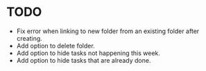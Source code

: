 # TODO

- Fix error when linking to new folder from an existing folder after creating.
- Add option to delete folder.
- Add option to hide tasks not happening this week.
- Add option to hide tasks that are already done.